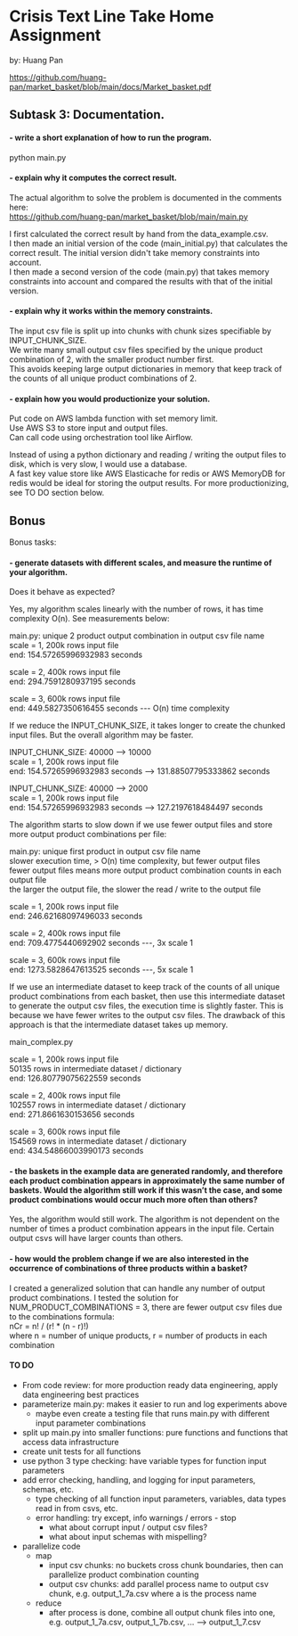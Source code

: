 # Crisis Text Line Take Home Assignment
by: Huang Pan

https://github.com/huang-pan/market_basket/blob/main/docs/Market_basket.pdf

## Subtask 3: Documentation.

#### - write a short explanation of how to run the program.

python main.py

#### - explain why it computes the correct result.

The actual algorithm to solve the problem is documented in the comments here: \
https://github.com/huang-pan/market_basket/blob/main/main.py 

I first calculated the correct result by hand from the data_example.csv.\
I then made an initial version of the code (main_initial.py) that calculates the correct result. The initial version didn't take memory constraints into account.\
I then made a second version of the code (main.py) that takes memory constraints into account and compared the results with that of the initial version.

#### - explain why it works within the memory constraints.

The input csv file is split up into chunks with chunk sizes specifiable by INPUT_CHUNK_SIZE.\
We write many small output csv files specified by the unique product combination of 2, with the smaller product number first.\
   This avoids keeping large output dictionaries in memory that keep track of the counts of all unique product combinations of 2.

#### - explain how you would productionize your solution.

Put code on AWS lambda function with set memory limit.\
Use AWS S3 to store input and output files.\
Can call code using orchestration tool like Airflow.

Instead of using a python dictionary and reading / writing the output files to disk, which is very slow, I would use a database.\
   A fast key value store like AWS Elasticache for redis or AWS MemoryDB for redis would be ideal for storing the output results.
For more productionizing, see TO DO section below.

## Bonus

Bonus tasks:

#### - generate datasets with different scales, and measure the runtime of your algorithm.
Does it behave as expected?

Yes, my algorithm scales linearly with the number of rows, it has time complexity O(n). See measurements below:

main.py: unique 2 product output combination in output csv file name\
scale = 1, 200k rows input file\
end: 154.57265996932983 seconds

scale = 2, 400k rows input file\
end: 294.7591280937195 seconds

scale = 3, 600k rows input file\
end: 449.5827350616455 seconds --- O(n) time complexity


If we reduce the INPUT_CHUNK_SIZE, it takes longer to create the chunked input files. But the overall algorithm
may be faster.

INPUT_CHUNK_SIZE: 40000 --> 10000\
scale = 1, 200k rows input file\
end: 154.57265996932983 seconds --> 131.88507795333862 seconds

INPUT_CHUNK_SIZE: 40000 --> 2000\
scale = 1, 200k rows input file\
end: 154.57265996932983 seconds --> 127.2197618484497 seconds


The algorithm starts to slow down if we use fewer output files and store more output product combinations per file:

main.py: unique first product in output csv file name\
         slower execution time, > O(n) time complexity, but fewer output files\
         fewer output files means more output product combination counts in each output file\
         the larger the output file, the slower the read / write to the output file

scale = 1, 200k rows input file\
end: 246.62168097496033 seconds

scale = 2, 400k rows input file\
end: 709.4775440692902 seconds ---, 3x scale 1

scale = 3, 600k rows input file\
end: 1273.5828647613525 seconds ---, 5x scale 1


If we use an intermediate dataset to keep track of the counts of all unique product combinations from each basket,
then use this intermediate dataset to generate the output csv files, the execution time is slightly faster.
This is because we have fewer writes to the output csv files. The drawback of this approach is that the intermediate
dataset takes up memory.

main_complex.py

scale = 1, 200k rows input file\
50135 rows in intermediate dataset / dictionary\
end: 126.80779075622559 seconds

scale = 2, 400k rows input file\
102557 rows in intermediate dataset / dictionary\
end: 271.8661630153656 seconds

scale = 3, 600k rows input file\
154569 rows in intermediate dataset / dictionary\
end: 434.54866003990173 seconds


#### - the baskets in the example data are generated randomly, and therefore each product combination appears in approximately the same number of baskets. Would the algorithm still work if this wasn’t the case, and some product combinations would occur much more often than others?

Yes, the algorithm would still work. The algorithm is not dependent on the number of times a product combination appears in the input file. Certain output csvs will have larger counts than others.

#### - how would the problem change if we are also interested in the occurrence of combinations of three products within a basket?

I created a generalized solution that can handle any number of output product combinations.
I tested the solution for NUM_PRODUCT_COMBINATIONS = 3, there are fewer output csv files due to the combinations formula:\
nCr = n! / (r! * (n - r)!)\
where n = number of unique products, r = number of products in each combination


#### TO DO
- From code review: for more production ready data engineering, apply data engineering best practices
- parameterize main.py: makes it easier to run and log experiments above
   - maybe even create a testing file that runs main.py with different input parameter combinations
- split up main.py into smaller functions: pure functions and functions that access data infrastructure
- create unit tests for all functions
- use python 3 type checking: have variable types for function input parameters
- add error checking, handling, and logging for input parameters, schemas, etc.
   - type checking of all function input parameters, variables, data types read in from csvs, etc.
   - error handling: try except, info warnings / errors - stop
      - what about corrupt input / output csv files?
      - what about input schemas with mispelling?
- parallelize code
   - map
      - input csv chunks: no buckets cross chunk boundaries, then can parallelize product combination counting
      - output csv chunks: add parallel process name to output csv chunk, e.g. output_1_7a.csv where a is the process name
   - reduce
      - after process is done, combine all output chunk files into one, e.g. output_1_7a.csv, output_1_7b.csv, ... --> output_1_7.csv
